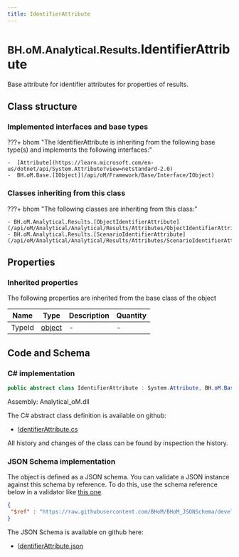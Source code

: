 ```yaml
---
title: IdentifierAttribute
---
```


# <small>BH.oM.Analytical.Results.</small>**IdentifierAttribute**

Base attribute for identifier attributes for properties of results.

## Class structure

### Implemented interfaces and base types

???+ bhom "The IdentifierAttribute is inheriting from the following base type(s) and implements the following interfaces:"

    -  [Attribute](https://learn.microsoft.com/en-us/dotnet/api/System.Attribute?view=netstandard-2.0)
    -  BH.oM.Base.[IObject](/api/oM/Framework/Base/Interface/IObject)


### Classes inheriting from this class

???+ bhom "The following classes are inheriting from this class:"

    - BH.oM.Analytical.Results.[ObjectIdentifierAttribute](/api/oM/Analytical/Analytical/Results/Attributes/ObjectIdentifierAttribute)
    - BH.oM.Analytical.Results.[ScenarioIdentifierAttribute](/api/oM/Analytical/Analytical/Results/Attributes/ScenarioIdentifierAttribute)


## Properties

### Inherited properties
The following properties are inherited from the base class of the object

| Name             | Type             | Description      | Quantity         |
|------------------|------------------|------------------|------------------|
| TypeId | [object](https://learn.microsoft.com/en-us/dotnet/api/System.Object?view=netstandard-2.0) | - | - |


## Code and Schema

### C# implementation

``` C# title="C#"
public abstract class IdentifierAttribute : System.Attribute, BH.oM.Base.IObject
```

Assembly: Analytical_oM.dll

The C# abstract class definition is available on github:

- [IdentifierAttribute.cs](https://github.com/BHoM/BHoM/blob/develop/Analytical_oM/Results\Attributes\IdentifierAttribute.cs)

All history and changes of the class can be found by inspection the history.
### JSON Schema implementation

The object is defined as a JSON schema. You can validate a JSON instance against this schema by reference. To do this, use the schema reference below in a validator like [this one](https://www.jsonschemavalidator.net/).

``` json title="JSON Schema"
{
 "$ref" : "https://raw.githubusercontent.com/BHoM/BHoM_JSONSchema/develop/Analytical_oM/Results/IdentifierAttribute.json"
}
```

The JSON Schema is available on github here:

- [IdentifierAttribute.json](https://github.com/BHoM/BHoM_JSONSchema/blob/develop/Analytical_oM/Results/IdentifierAttribute.json)
